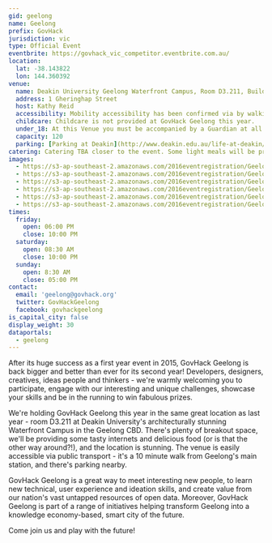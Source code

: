 ```yaml
---
gid: geelong
name: Geelong
prefix: GovHack
jurisdiction: vic
type: Official Event
eventbrite: https://govhack_vic_competitor.eventbrite.com.au/
location:
  lat: -38.143822
  lon: 144.360392
venue:
  name: Deakin University Geelong Waterfront Campus, Room D3.211, Building D Hay Building, Level 3, Room 211
  address: 1 Gheringhap Street
  host: Kathy Reid
  accessibility: Mobility accessibility has been confirmed via by walking the route to the room without using stairs (http://www.deakin.edu.au/life-at-deakin/health-wellbeing-safety/disability-support/access). From the Gheringhap Street entrance, wheel straight ahead to security. At the elevators to the right of security, go to Level 3 (ground level is level 2). Exit the elevator, and go right. Enter the door to the right of the vending maching. Take the first right to the end of the passageway and you are at room D3.211.
  childcare: Childcare is not provided at GovHack Geelong this year.
  under_18: At this Venue you must be accompanied by a Guardian at all times.
  capacity: 120
  parking: [Parking at Deakin](http://www.deakin.edu.au/life-at-deakin/get-to-deakin/parking), or [nearby parking in Geelong](http://au.parkopedia.com/parking/carpark/western_beach/3220/geelong/)
catering: Catering TBA closer to the event. Some light meals will be provided, but participants may need to bring some of their own snacks.
images:
  - https://s3-ap-southeast-2.amazonaws.com/2016eventregistration/Geelong/19210582349_5022205f2d_o-portrait.jpg
  - https://s3-ap-southeast-2.amazonaws.com/2016eventregistration/Geelong/19210582349_5022205f2d_o.jpg
  - https://s3-ap-southeast-2.amazonaws.com/2016eventregistration/Geelong/19241402710_e065960b04_o.jpg
  - https://s3-ap-southeast-2.amazonaws.com/2016eventregistration/Geelong/19428966485_ded39f30eb_o.jpg
  - https://s3-ap-southeast-2.amazonaws.com/2016eventregistration/Geelong/19429045765_69b9fa8dfd_o-reduced.jpg
  - https://s3-ap-southeast-2.amazonaws.com/2016eventregistration/Geelong/nathan-beattie-oculus-rift.jpg
times:
  friday:
    open: 06:00 PM
    close: 10:00 PM
  saturday:
    open: 08:30 AM
    close: 10:00 PM
  sunday:
    open: 8:30 AM
    close: 05:00 PM
contact:
  email: 'geelong@govhack.org'
  twitter: GovHackGeelong
  facebook: govhackgeelong
is_capital_city: false
display_weight: 30
dataportals:
  - geelong
---
```


After its huge success as a first year event in 2015, GovHack Geelong is back bigger and better than ever for its second year! Developers, designers, creatives, ideas people and thinkers - we're warmly welcoming you to participate, engage with our interesting and unique challenges, showcase your skills and be in the running to win fabulous prizes. 

We're holding GovHack Geelong this year in the same great location as last year - room D3.211 at Deakin University's architecturally stunning Waterfront Campus in the Geelong CBD. There's plenty of breakout space, we'll be providing some tasty internets and delicious food (or is that the other way around?!), and the location is stunning. The venue is easily accessible via public transport - it's a 10 minute walk from Geelong's main station, and there's parking nearby. 

GovHack Geelong is a great way to meet interesting new people, to learn new technical, user experience and ideation skills, and create value from our nation's vast untapped resources of open data. Moreover, GovHack Geelong is part of a range of initiatives helping transform Geelong into a knowledge economy-based, smart city of the future. 

Come join us and play with the future!
